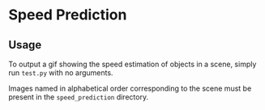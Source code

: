 # Speed Prediction

## Usage

To output a gif showing the speed estimation of objects in a scene, simply run `test.py` with no arguments.

Images named in alphabetical order corresponding to the scene must be present in the `speed_prediction` directory.
